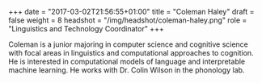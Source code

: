 +++
date = "2017-03-02T21:56:55+01:00"
title = "Coleman Haley"
draft = false
weight = 8
headshot = "/img/headshot/coleman-haley.png"
role = "Linguistics and Technology Coordinator"
+++

Coleman is a junior majoring in computer science and cognitive science with focal areas in linguistics and computational approaches to cognition. He is interested in computational models of language and interpretable machine learning. He works with Dr. Colin Wilson in the phonology lab.
